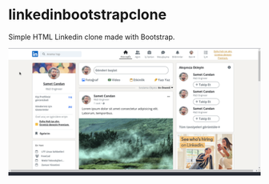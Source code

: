 # linkedinbootstrapclone

Simple HTML Linkedin clone made with Bootstrap.

![](./linkedin-clone.gif)
